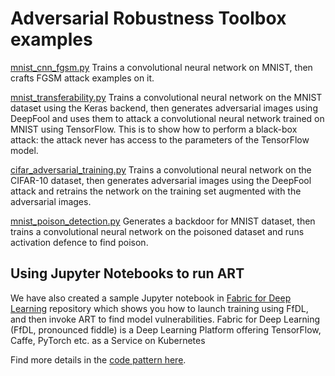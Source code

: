 # Adversarial Robustness Toolbox examples

[mnist_cnn_fgsm.py](mnist_cnn_fgsm.py)
Trains a convolutional neural network on MNIST, then crafts FGSM attack examples on it.

[mnist_transferability.py](mnist_transferability.py)
Trains a convolutional neural network on the MNIST dataset using the Keras backend, then generates adversarial images using DeepFool
and uses them to attack a convolutional neural network trained on MNIST using TensorFlow. This is to show how to perform a
black-box attack: the attack never has access to the parameters of the TensorFlow model.

[cifar_adversarial_training.py](cifar_adversarial_training.py)
Trains a convolutional neural network on the CIFAR-10 dataset, then generates adversarial images using the
DeepFool attack and retrains the network on the training set augmented with the adversarial images.

[mnist_poison_detection.py](mnist_poison_detection.py)
Generates a backdoor for MNIST dataset, then trains a convolutional neural network on the poisoned dataset and runs activation defence to find poison.

## Using Jupyter Notebooks to run ART

We have also created a sample Jupyter notebook in [Fabric for Deep Learning](https://github.com/IBM/FfDL) repository which shows you how to launch training using FfDL, and then invoke ART to find model vulnerabilities. Fabric for Deep Learning (FfDL, pronounced fiddle) is a Deep Learning Platform offering TensorFlow, Caffe, PyTorch etc. as a Service on Kubernetes

Find more details in the [code pattern here](https://developer.ibm.com/code/patterns/integrate-adversarial-attacks-model-training-pipeline/).
